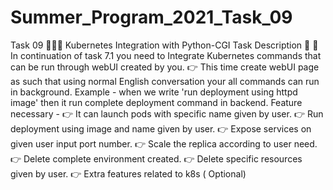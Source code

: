 # Summer_Program_2021_Task_09
Task 09 👨🏻‍💻  Kubernetes Integration with Python-CGI  Task Description 📄  📌 In continuation of task 7.1 you need to Integrate Kubernetes commands that can be run through webUI created by you.  👉 This time create webUI page as such that using normal English conversation your all commands can run in background.  Example - when we write 'run deployment using httpd image' then it run complete deployment command in backend.   Feature necessary - 👉 It can launch pods with specific name given by user.  👉 Run deployment using image and name given by user.  👉 Expose services on given user input port number.  👉 Scale the replica according to user need.  👉 Delete complete environment created.  👉 Delete specific resources given by user.  👉 Extra features related to k8s ( Optional)
